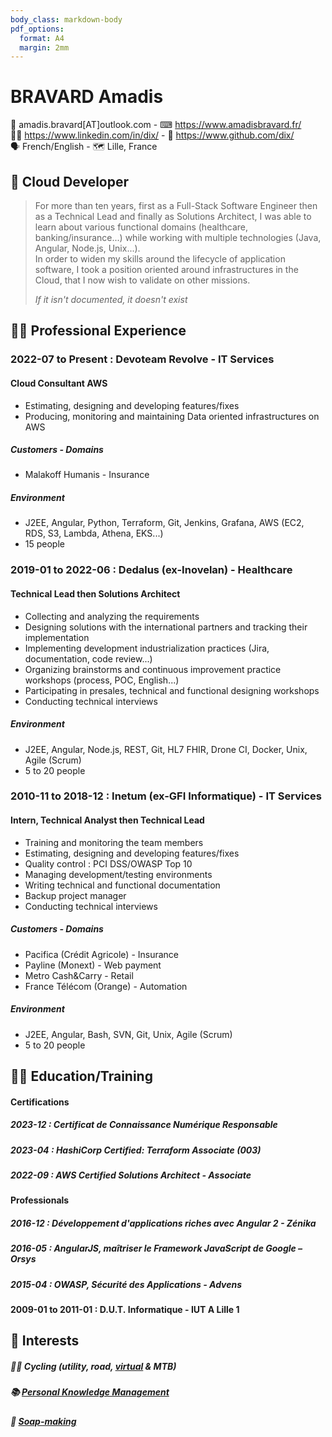 ```yaml
---
body_class: markdown-body
pdf_options:
  format: A4
  margin: 2mm
---
```


<meta name="viewport" content="width=device-width, initial-scale=1"/>

# BRAVARD Amadis

📧&nbsp;amadis.bravard[AT]outlook.com - ⌨&nbsp;https://www.amadisbravard.fr/<br />
👨‍💼&nbsp;https://www.linkedin.com/in/dix/ - 🧫&nbsp;https://www.github.com/dix/<br />
🗣&nbsp;French/English - 🗺&nbsp;Lille, France<br />

## 🎯&nbsp;Cloud Developer

> For more than ten years, first as a Full-Stack Software Engineer then as a Technical Lead and finally as Solutions
> Architect, I was able to learn about various functional domains (healthcare, banking/insurance...) while working with
> multiple technologies (Java, Angular, Node.js, Unix...).<br />
> In order to widen my skills around the lifecycle of application software, I took a position oriented around
> infrastructures in the Cloud, that I now wish to validate on other missions.
>
> _If it isn't documented, it doesn't exist_

## 👨‍💻&nbsp;Professional Experience

### 2022-07 to Present : Devoteam Revolve - IT&nbsp;Services

#### Cloud Consultant AWS

- Estimating, designing and developing features/fixes
- Producing, monitoring and maintaining Data oriented infrastructures on AWS

##### Customers - Domains

- Malakoff Humanis - Insurance

##### Environment

- J2EE, Angular, Python, Terraform, Git, Jenkins, Grafana, AWS (EC2, RDS, S3, Lambda, Athena, EKS...)
- 15 people

### 2019-01 to 2022-06 : Dedalus&nbsp;(ex-Inovelan) - Healthcare

#### Technical Lead then Solutions Architect

- Collecting and analyzing the requirements
- Designing solutions with the international partners and tracking their implementation
- Implementing development industrialization practices (Jira, documentation, code review...)
- Organizing brainstorms and continuous improvement practice workshops (process, POC, English...)
- Participating in presales, technical and functional designing workshops
- Conducting technical interviews

##### Environment

- J2EE, Angular, Node.js, REST, Git, HL7 FHIR, Drone CI, Docker, Unix, Agile (Scrum)
- 5 to 20 people

### 2010-11 to 2018-12 : Inetum&nbsp;(ex-GFI&nbsp;Informatique) - IT&nbsp;Services

#### Intern, Technical Analyst then Technical Lead

- Training and monitoring the team members
- Estimating, designing and developing features/fixes
- Quality control : PCI DSS/OWASP Top 10
- Managing development/testing environments
- Writing technical and functional documentation
- Backup project manager
- Conducting technical interviews

##### Customers - Domains

- Pacifica&nbsp;(Crédit&nbsp;Agricole) - Insurance
- Payline&nbsp;(Monext) - Web&nbsp;payment
- Metro&nbsp;Cash&Carry - Retail
- France&nbsp;Télécom&nbsp;(Orange) - Automation

##### Environment

- J2EE, Angular, Bash, SVN, Git, Unix, Agile (Scrum)
- 5 to 20 people

## 👨‍🎓&nbsp;Education/Training

#### Certifications

##### 2023-12 : Certificat de Connaissance Numérique Responsable

##### 2023-04 : HashiCorp Certified: Terraform Associate (003)

##### 2022-09 : AWS Certified Solutions Architect - Associate

#### Professionals

##### 2016-12 : Développement d'applications riches avec Angular 2 - Zénika

##### 2016-05 : AngularJS, maîtriser le Framework JavaScript de Google – Orsys

##### 2015-04 : OWASP, Sécurité des Applications - Advens

#### 2009-01 to 2011-01 : D.U.T.&nbsp;Informatique - IUT&nbsp;A&nbsp;Lille&nbsp;1

## 🎨&nbsp;Interests

##### 🚴‍♀️&nbsp;Cycling (utility, road, [virtual](https://www.zwift.com/) & MTB)

##### 📚&nbsp;[Personal Knowledge Management](https://en.wikipedia.org/wiki/Personal_knowledge_management)

##### 🧼&nbsp;[Soap-making](https://en.wikipedia.org/wiki/Soap#Soap-making_for_hobbyists)